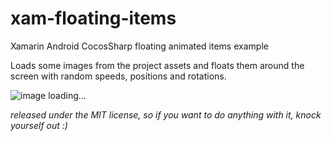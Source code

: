 # xam-floating-items
Xamarin Android CocosSharp floating animated items example

Loads some images from the project assets and floats them around the screen with random speeds, positions and rotations.

![image loading...](http://i.imgur.com/fM9gY5u.gif)

_released under the MIT license, so if you want to do anything with it, knock yourself out :)_
